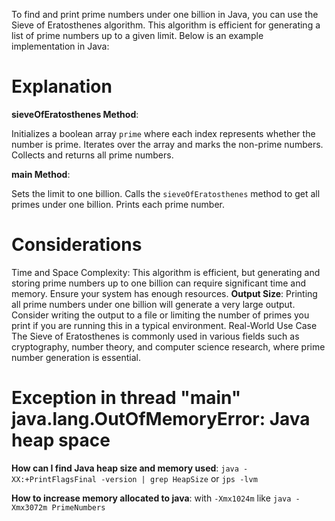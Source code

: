 To find and print prime numbers under one billion in Java, you can use the Sieve of Eratosthenes algorithm. This algorithm is efficient for generating a list of prime numbers up to a given limit. Below is an example implementation in Java:

# Explanation
__sieveOfEratosthenes Method__:

Initializes a boolean array `prime` where each index represents whether the number is prime.
Iterates over the array and marks the non-prime numbers.
Collects and returns all prime numbers.

__main Method__:

Sets the limit to one billion.
Calls the `sieveOfEratosthenes` method to get all primes under one billion.
Prints each prime number.

# Considerations
Time and Space Complexity: This algorithm is efficient, but generating and storing prime numbers up to one billion can require significant time and memory. Ensure your system has enough resources.
__Output Size__: Printing all prime numbers under one billion will generate a very large output. Consider writing the output to a file or limiting the number of primes you print if you are running this in a typical environment.
Real-World Use Case
The Sieve of Eratosthenes is commonly used in various fields such as cryptography, number theory, and computer science research, where prime number generation is essential.

# Exception in thread "main" java.lang.OutOfMemoryError: Java heap space

__How can I find Java heap size and memory used__: `java -XX:+PrintFlagsFinal -version | grep HeapSize` or `jps -lvm`

__How to increase memory allocated to java__: with `-Xmx1024m` like `java -Xmx3072m PrimeNumbers`